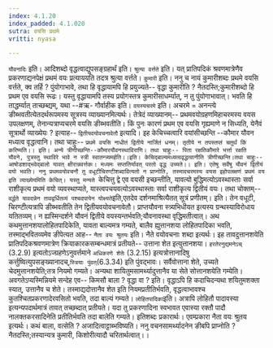 ```yaml
---
index: 4.1.20
index_padded: 4.1.020
sutra: वयसि प्रथमे
vritti: nyasa

---
```

`यौवनादिः` इति। आदिशब्दो वृद्धत्वाद्युपसङ्ग्रहार्थं इति। `श्रुत्या वर्त्तते` इति। यत् प्रातिपदिकं श्रवणमात्रेणैव प्रकरणाद्यनपेक्षं प्रथमं वयः प्रत्याययति तदत्र श्रुत्या वर्त्तते। `कुमारी` इति। ननु च नायं कुमारीशब्दः प्रथमे वयसि वर्त्तते, क्व तर्हि ? पुंयोगाभावे, तथा हि वृद्धायामपि हि प्रयुज्यते-- वृद्धा कुमारीति ? नैतदस्ति;कुमारीशब्दो हि प्रथम एव वयसि रूढः। यस्तु वृद्धायामपि तस्य प्रयोगस्तत्र कुमारीसाधर्म्यात्, न तु पुंयोगाभावात्। भवति हि ताद्धर्म्यात् ताच्छब्द्यम्, यथा --#ऋ- गौर्वाहीक इति।
`वयस्यचरमे` इति। अचरमे = अनन्त्ये ङीब्भवतीत्येतदर्थरूपमस्य सूत्रस्य व्याख्यानमित्यर्थः। तेत्रेदं व्याख्यानम्-- प्रथमवयोग्रहणमिहाचरमस्य वयस उपलक्षणम्, तेनान्यत्राप्यचरमे वयसि ङीब्भवतीति। किं पुनः कारणं प्रथम एव वयसि गृह्यमाणे न सिध्यति, येनैवं सूत्रार्थो व्याख्येयः ? इत्याह-- `द्वितीयवयोवचनावेतौ` इत्यादि। इह केचिच्चत्वारि वयांसीच्छन्ति --कौमार यौवन मध्यत्व वृद्धत्वानि। तथा चाहुः--
`प्रथमे वयसि नाधीतं द्वितीये नार्जितं धनम्।
तृतीये न तपस्तप्तं चतुर्थं किं करिष्यति।। इति।
अन्ये त्रीणीच्छन्ति--कौमारयौवनस्थाविराणि। तथा चाहुः--
पिता रक्षतिकौमारे भर्त्ता रक्षति यौवने,
पुत्रस्तु स्थाविरे भावे न स्त्री स्वातन्त्र्यमर्हति।।इति।
केचिद्बाल्यमध्यत्ववृद्धत्वानीति त्रीणीच्छन्ति।तथा चाहुः--
आषोडशाद्भवेद्बालो यावत् क्षीरान्नवर्त्तकः।
मध्यमः सप्ततिर्यावत् परतो वृद्ध उच्यते।। इति।
एतेषु सर्वेषु यौवनं द्वितीयं वयो भवति। ननु प्रथमवयोवचनौ तु वधूटीचिरण्टीशब्दावित्यतो न प्राप्नोति, तस्मादचरमस्य वयस इहोपलक्षणं प्रथमं वय इति व्याख्येयमिति केचित्।
यस्तु मन्यते `केचित्तु द्वे एव वयसी इच्छन्तीति, यावत्यो बुद्धिमत्योऽवस्थास्ताः सर्वा राशीकृत्य प्रथमं वयो व्यवस्थाप्यते, यास्त्वपचयवत्योऽवस्थास्ताः सर्वा राशीकृत्य द्वितीयं वयः। तथा चोक्तम्-- `वर्द्धते यावदन्नेन तावद्वर्धितव्यं पश्चदपायेन योक्ष्यते`इति,एतदेव दर्शनमाश्रित्यैतत् सूत्रं प्रणीतम्। इति। तेन वधूटी, चिरण्टीत्यत्रापि ङीब्भवतीति तेन द्वितीयवयोवचनावेतौ। प्राप्तयौवना स्त्र्यभिधीयत इत्यस्य ग्रन्थस्याविरोधाय यतितव्यम्। न ह्यस्मिन्दर्शने यौवनं द्वितीये वयस्यन्तर्भवति;यौवनावस्था वृद्धिमतीत्वात्।
अथ कथमुत्तानशयालोहितपादिकेति, यावता बाल्यमत्र गम्यते, बालैव ह्युत्तानशया लोहितपादिका भवति, तस्माद्भवितव्यमेव ङीपेत्यत आह-- `नैता वयः श्रुतयः` इति। नैते वयोवचनाः शब्दा इत्यर्थः। इह तावदुत्तानशयेति प्रातिपदिकश्रवणमात्रेण क्रियाकारकसम्बन्धमात्रं प्रतीयते-- उत्ताना शेत इत्युत्तानशया। `हरतेरनुद्यमनेऽच्` (3.2.9) इत्यतोऽज्ग्रहणेऽनुवर्त्तमाने `अधिकरणे शेतेः` (3.2.15) इत्यत्रोत्तानादिषु कर्त्तुष्वित्युपसङ्ख्यानादच्,`स्त्रियाः पुंवत्`(6.3.34) इति पुंवद्भावः। सर्वैवोत्ताना शेते, उच्यते चेदमुत्तानशयेति;तत्र नियमो गम्यते। अन्यथा शायितुमसामर्थ्यादुत्तानैव या सेते सोत्तानशयेति गम्येति। अवगतेऽप्यस्मिन्नियमे सन्देह एव-- किमसौ बाला ? वृद्धा वा ? इति। वृद्धाऽपि हि कदाचिदन्यथा शयितुमशक्ता स्यात्, उत्तानैव च शेते। तस्माद्यदोत्तानैव शेत इति नियमप्रतीतिर्भवति, वृद्धत्वाभावश्च कुतश्चितप्रकरणादेरवसितो भवति, तदा बाल्यं गम्यते। `लोहितपादिका`इति। अत्रापि लोहितौ पादावस्या इत्यन्यपदार्थमात्रं तावत् तच्छब्दात् प्रतीयते। यदा तु प्रकरणादिना स्वभावत एवास्या रक्तौ पादौ नालक्तकरसादिनेति प्रतीतिर्भवति तदा बालेति गम्यते। इतिशब्दः प्रकारार्थः। एवम्प्रकारा नैता वयः श्रुतय इत्यर्थः। कथं बाला, वत्सेति ? अजादित्वाट्टाब्भविष्यति। ननु वचनसामर्थ्यादनेन ङीबपि प्राप्नोति ? नैतदस्ति;तस्यान्यत्र कुमारी, किशोरीत्यादौ चरितार्थत्वात्।।